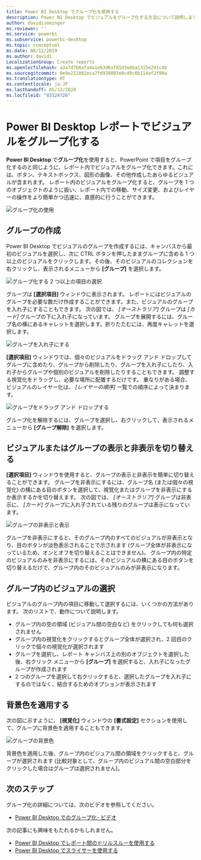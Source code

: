 ```yaml
---
title: Power BI Desktop でグループ化を使用する
description: Power BI Desktop でビジュアルをグループ化する方法について説明します
author: davidiseminger
ms.reviewer: ''
ms.service: powerbi
ms.subservice: powerbi-desktop
ms.topic: conceptual
ms.date: 08/12/2019
ms.author: davidi
LocalizationGroup: Create reports
ms.openlocfilehash: a3a7d7b0afa4a1eb3d6af81d3e6ba1315e291c4b
ms.sourcegitcommit: 0e9e211082eca7fd939803e0cd9c6b114af2f90a
ms.translationtype: HT
ms.contentlocale: ja-JP
ms.lasthandoff: 05/13/2020
ms.locfileid: "83324726"
---
```

# <a name="group-visuals-in-power-bi-desktop-reports"></a>Power BI Desktop レポートでビジュアルをグループ化する
**Power BI Desktop** で**グループ化**を使用すると、PowerPoint で項目をグループ化するのと同じように、レポート内でビジュアルをグループ化できます。これには、ボタン、テキストボックス、図形の画像、その他作成したあらゆるビジュアルが含まれます。 レポート内のビジュアルをグループ化すると、グループを 1 つのオブジェクトのように扱い、レポート内での移動、サイズ変更、およびレイヤーの操作をより簡単かつ迅速に、直感的に行うことができます。

![グループ化の使用](media/desktop-grouping-visuals/grouping-visuals-01.png)


## <a name="creating-groups"></a>グループの作成

Power BI Desktop でビジュアルのグループを作成するには、キャンバスから最初のビジュアルを選択し、次に CTRL ボタンを押したままグループに含める 1 つ以上のビジュアルをクリックします。その後、そのビジュアルのコレクションを右クリックし、表示されるメニューから **[グループ]** を選択します。

![グループ化する 2 つ以上の項目の選択](media/desktop-grouping-visuals/grouping-visuals-02.png)

グループは **[選択項目]** ウィンドウに表示されます。 レポートにはビジュアルのグループを必要な数だけ作成することができます。また、ビジュアルのグループを入れ子にすることもできます。 次の図では、 *[オーストラリア]* グループは *[カード]* グループの下に入れ子になっています。 グループを展開するには、グループ名の横にあるキャレットを選択します。折りたたむには、再度キャレットを選択します。 

![グループを入れ子にする](media/desktop-grouping-visuals/grouping-visuals-03.png)

**[選択項目]** ウィンドウでは、個々のビジュアルをドラッグ アンド ドロップしてグループに含めたり、グループから削除したり、グループを入れ子にしたり、入れ子からグループや個別のビジュアルを削除したりすることもできます。 調整する視覚化をドラッグし、必要な場所に配置するだけです。 重なりがある場合、ビジュアルのレイヤー化は、 *[レイヤーの順序]* 一覧での順序によって決まります。

![グループをドラッグ アンド ドロップする](media/desktop-grouping-visuals/grouping-visuals-04.png)

グループ化を解除するには、グループを選択し、右クリックして、表示されるメニューから **[グループ解除]** を選択します。

## <a name="hide-and-show-visuals-or-groups"></a>ビジュアルまたはグループの表示と非表示を切り替える

**[選択項目]** ウィンドウを使用すると、グループの表示と非表示を簡単に切り替えることができます。 グループを非表示にするには、グループ名 (または個々の視覚化) の横にある目のボタンを選択して、視覚化またはグループを非表示にするか表示するかを切り替えます。 次の図では、 *[オーストラリア]* グループは非表示に、 *[カード]* グループに入れ子されている残りのグループは表示になっています。


![グループの非表示と表示](media/desktop-grouping-visuals/grouping-visuals-05.png)

グループを非表示にすると、そのグループ内のすべてのビジュアルが非表示となり、目のボタンが淡色表示されることで示されます (グループ全体が非表示になっているため、オンとオフを切り替えることはできません)。 グループ内の特定のビジュアルのみを非表示にするには、そのビジュアルの横にある目のボタンを切り替えるだけで、グループ内のそのビジュアルのみが非表示になります。

## <a name="selecting-visuals-within-a-group"></a>グループ内のビジュアルの選択

ビジュアルのグループ内の項目に移動して選択するには、いくつかの方法があります。 次のリストで、動作について説明します。

* グループ内の空の領域 (ビジュアル間の空白など) をクリックしても何も選択されません
* グループ内の視覚化をクリックするとグループ全体が選択され、2 回目のクリックで個々の視覚化が選択されます
* グループを選択し、レポート キャンバス上の別のオブジェクトを選択した後、右クリック メニューから **[グループ]** を選択すると、入れ子になったグループが作成されます
* 2 つのグループを選択して右クリックすると、選択したグループを入れ子にするのではなく、結合するためのオプションが表示されます

## <a name="apply-background-color"></a>背景色を適用する

次の図に示すように、 **[視覚化]** ウィンドウの **[書式設定]** セクションを使用して、グループに背景色を適用することもできます。 

![グループの背景色](media/desktop-grouping-visuals/grouping-visuals-06.png)

背景色を適用した後、グループ内のビジュアル間の領域をクリックすると、グループが選択されます (比較対象として、グループ内のビジュアル間の空白部分をクリックした場合はグループは選択されません)。 


## <a name="next-steps"></a>次のステップ
グループ化の詳細については、次のビデオを参照してください。

* [Power BI Desktop でのグループ化- ビデオ](https://youtu.be/sf4n7VXoQHY?t=10)

次の記事にも興味をもたれるかもしれません。

* [Power BI Desktop でレポート間のドリルスルーを使用する](desktop-cross-report-drill-through.md)
* [Power BI Desktop でスライサーを使用する](../visuals/power-bi-visualization-slicers.md)
